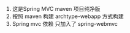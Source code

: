 1. 这是Spring MVC maven 项目纯净版
2. 按照 maven 构建 archtype-webapp 方式构建
3. Spring mvc 依赖 只加入了 spring-webmvc
